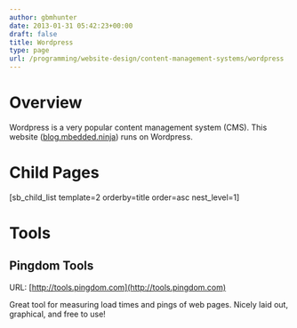 ```yaml
---
author: gbmhunter
date: 2013-01-31 05:42:23+00:00
draft: false
title: Wordpress
type: page
url: /programming/website-design/content-management-systems/wordpress
---
```


# Overview




Wordpress is a very popular content management system (CMS). This website ([blog.mbedded.ninja](http://blog.mbedded.ninja)) runs on Wordpress.




# Child Pages




[sb_child_list template=2 orderby=title order=asc nest_level=1]




# Tools




## Pingdom Tools




URL: [http://tools.pingdom.com](http://tools.pingdom.com)




Great tool for measuring load times and pings of web pages. Nicely laid out, graphical, and free to use!
